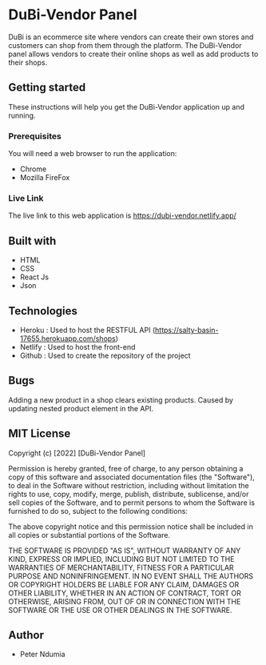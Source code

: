 # DuBi-Vendor Panel
DuBi is an ecommerce site where vendors can create their own stores and customers can shop from them through the platform. The DuBi-Vendor panel allows vendors to create their online shops as well as add products to their shops.

## Getting started

These instructions will help you get the DuBi-Vendor application up and running.

### Prerequisites

You will need a web browser to run the application:
- Chrome
- Mozilla FireFox


### Live Link

The live link to this web application is https://dubi-vendor.netlify.app/

## Built with

- HTML
- CSS
- React Js
- Json

## Technologies 

- Heroku : Used to host the RESTFUL API (https://salty-basin-17655.herokuapp.com/shops) 
- Netlify : Used to host the front-end 
- Github : Used to create the repository of the project

## Bugs

Adding a new product in a shop clears existing products. Caused by updating nested product element in the API.



## MIT License

Copyright (c) [2022] [DuBi-Vendor Panel]

Permission is hereby granted, free of charge, to any person obtaining a copy
of this software and associated documentation files (the "Software"), to deal
in the Software without restriction, including without limitation the rights
to use, copy, modify, merge, publish, distribute, sublicense, and/or sell
copies of the Software, and to permit persons to whom the Software is
furnished to do so, subject to the following conditions:

The above copyright notice and this permission notice shall be included in all
copies or substantial portions of the Software.

THE SOFTWARE IS PROVIDED "AS IS", WITHOUT WARRANTY OF ANY KIND, EXPRESS OR
IMPLIED, INCLUDING BUT NOT LIMITED TO THE WARRANTIES OF MERCHANTABILITY,
FITNESS FOR A PARTICULAR PURPOSE AND NONINFRINGEMENT. IN NO EVENT SHALL THE
AUTHORS OR COPYRIGHT HOLDERS BE LIABLE FOR ANY CLAIM, DAMAGES OR OTHER
LIABILITY, WHETHER IN AN ACTION OF CONTRACT, TORT OR OTHERWISE, ARISING FROM,
OUT OF OR IN CONNECTION WITH THE SOFTWARE OR THE USE OR OTHER DEALINGS IN THE
SOFTWARE.

## Author

- Peter Ndumia
